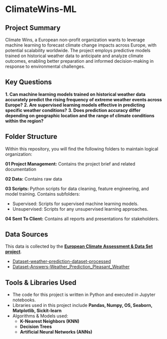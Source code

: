 # ClimateWins-ML

## Project Summary

Climate Wins, a European non-profit organization wants to leverage machine learning to forecast climate change impacts across Europe, with potential scalability worldwide. The project employs predictive models trained on historical weather data to anticipate and analyze climate outcomes, enabling better preparation and informed decision-making in response to environmental challenges.

## Key Questions

**1. Can machine learning models trained on historical weather data accurately predict the rising frequency of extreme weather events across Europe?**
**2. Are supervised learning models effective in predicting specific weather conditions?**
**3. Does prediction accuracy differ depending on geographic location and the range of climate conditions within the region?**

## Folder Structure

Within this repository, you will find the following folders to maintain logical organization:

**01 Project Management:** Contains the project brief and related documentation
   
**02 Data:** Contains raw data
   
**03 Scripts:** Python scripts for data cleaning, feature engineering, and model training. Contains subfolders:
- Supervised: Scripts for supervised machine learning models.
- Unsupervised: Scripts for any unsupervised learning approaches.
   
**04 Sent To Client:** Contains all reports and presentations for stakeholders.

## Data Sources

This data is collected by the [**European Climate Assessment & Data Set project**](https://www.ecad.eu/).

- [Dataset-weather-prediction-dataset-processed](https://s3.amazonaws.com/coach-courses-us/public/courses/da-spec-ml/Scripts/A1/Dataset-weather-prediction-dataset-processed.csv)
- [Dataset-Answers-Weather_Prediction_Pleasant_Weather](https://images.careerfoundry.com/public/courses/da-spec-ml/Scripts/A1/Dataset-Answers-Weather_Prediction_Pleasant_Weather.csv)

## Tools & Libraries Used

- The code for this project is written in Python and executed in Jupyter notebooks.
- Libraries used in this project include **Pandas, Numpy, OS, Seaborn, Matplotlib, Sickit-learn**
- Algorithms & Models used:
  - **K-Nearest Neighbors (KNN)**
  - **Decision Trees**
  - **Artificial Neural Networks (ANNs)**



  



